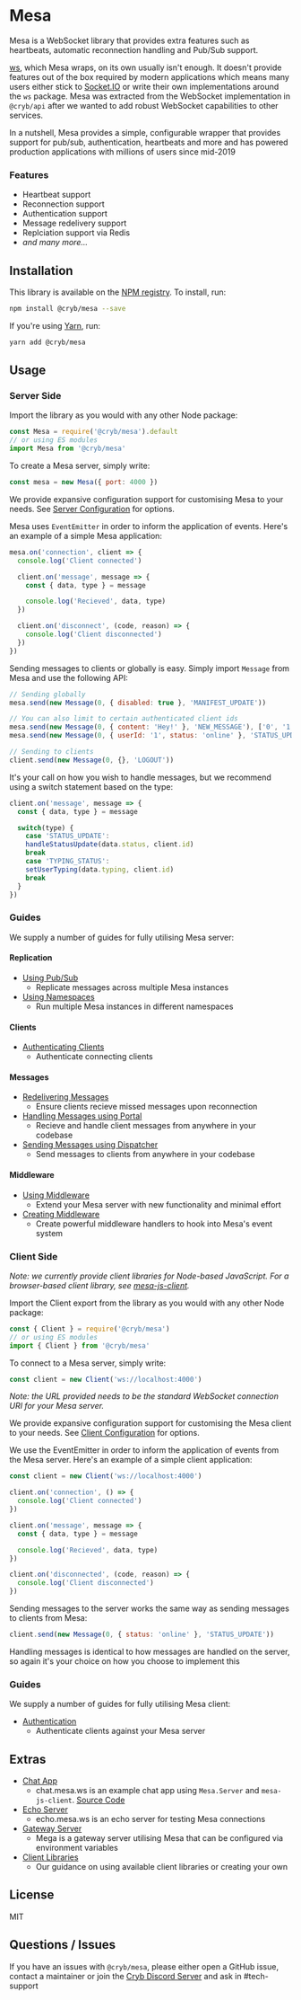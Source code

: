 # Mesa
Mesa is a WebSocket library that provides extra features such as heartbeats, automatic reconnection handling and Pub/Sub support.

[ws](https://www.npmjs.com/package/ws), which Mesa wraps, on its own usually isn't enough. It doesn't provide features out of the box required by modern applications which means many users either stick to [Socket.IO](https://socket.io) or write their own implementations around the `ws` package. Mesa was extracted from the WebSocket implementation in `@cryb/api` after we wanted to add robust WebSocket capabilities to other services.

In a nutshell, Mesa provides a simple, configurable wrapper that provides support for pub/sub, authentication, heartbeats and more and has powered production applications with millions of users since mid-2019

### Features
* Heartbeat support
* Reconnection support
* Authentication support
* Message redelivery support
* Replciation support via Redis
* *and many more...*

## Installation
This library is available on the [NPM registry](https://www.npmjs.com/package/@cryb/mesa). To install, run:
```bash
npm install @cryb/mesa --save
```
If you're using [Yarn](https://yarnpkg.com), run:

```bash
yarn add @cryb/mesa
```

## Usage
### Server Side
Import the library as you would with any other Node package:
```js
const Mesa = require('@cryb/mesa').default
// or using ES modules
import Mesa from '@cryb/mesa'
```

To create a Mesa server, simply write:
```js
const mesa = new Mesa({ port: 4000 })
```

We provide expansive configuration support for customising Mesa to your needs. See [Server Configuration](src/docs/server/configuration.md) for options.

Mesa uses `EventEmitter` in order to inform the application of events. Here's an example of a simple Mesa application:
```js
mesa.on('connection', client => {
  console.log('Client connected')

  client.on('message', message => {
    const { data, type } = message

    console.log('Recieved', data, type)
  })

  client.on('disconnect', (code, reason) => {
    console.log('Client disconnected')
  })
})
```

Sending messages to clients or globally is easy. Simply import `Message` from Mesa and use the following API:
```js
// Sending globally
mesa.send(new Message(0, { disabled: true }, 'MANIFEST_UPDATE'))

// You can also limit to certain authenticated client ids
mesa.send(new Message(0, { content: 'Hey!' }, 'NEW_MESSAGE'), ['0', '1', '2']) // Only send to connected clients with id 0, 1, 2
mesa.send(new Message(0, { userId: '1', status: 'online' }, 'STATUS_UPDATE'), ['*'], ['1']) // Send to all connected clients except client with id 1

// Sending to clients
client.send(new Message(0, {}, 'LOGOUT'))
```

It's your call on how you wish to handle messages, but we recommend using a switch statement based on the type:
```js
client.on('message', message => {
  const { data, type } = message

  switch(type) {
    case 'STATUS_UPDATE':
    handleStatusUpdate(data.status, client.id)
    break
    case 'TYPING_STATUS':
    setUserTyping(data.typing, client.id)
    break
  }
})
````

### Guides
We supply a number of guides for fully utilising Mesa server:

#### Replication
* [Using Pub/Sub](src/docs/server/pubsub.md)
  * Replicate messages across multiple Mesa instances
* [Using Namespaces](src/docs/server/namespaces.md)
  * Run multiple Mesa instances in different namespaces

#### Clients
* [Authenticating Clients](src/docs/server/client/authentication.md)
  * Authenticate connecting clients

#### Messages
* [Redelivering Messages](src/docs/server/message/sync.md)
  * Ensure clients recieve missed messages upon reconnection
* [Handling Messages using Portal](src/docs/server/message/portal.md)
  * Recieve and handle client messages from anywhere in your codebase
* [Sending Messages using Dispatcher](src/docs/server/message/dispatcher.md)
  * Send messages to clients from anywhere in your codebase

#### Middleware
* [Using Middleware](src/docs/server/middleware/using.md)
  * Extend your Mesa server with new functionality and minimal effort
* [Creating Middleware](src/docs/server/middleware/creating.md)
  * Create powerful middleware handlers to hook into Mesa's event system

### Client Side
*Note: we currently provide client libraries for Node-based JavaScript. For a browser-based client library, see [mesa-js-client](https://github.com/neoncloth/mesa-js-client).*

Import the Client export from the library as you would with any other Node package:
```js
const { Client } = require('@cryb/mesa')
// or using ES modules
import { Client } from '@cryb/mesa'
```

To connect to a Mesa server, simply write:
```js
const client = new Client('ws://localhost:4000')
```
*Note: the URL provided needs to be the standard WebSocket connection URI for your Mesa server.*

We provide expansive configuration support for customising the Mesa client to your needs. See [Client Configuration](src/docs/client/configuration.md) for options.

We use the EventEmitter in order to inform the application of events from the Mesa server. Here's an example of a simple client application:
```js
const client = new Client('ws://localhost:4000')

client.on('connection', () => {
  console.log('Client connected')
})

client.on('message', message => {
  const { data, type } = message

  console.log('Recieved', data, type)
})

client.on('disconnected', (code, reason) => {
  console.log('Client disconnected')
})
```

Sending messages to the server works the same way as sending messages to clients from Mesa:
```js
client.send(new Message(0, { status: 'online' }, 'STATUS_UPDATE'))
```

Handling messages is identical to how messages are handled on the server, so again it's your choice on how you choose to implement this

### Guides
We supply a number of guides for fully utilising Mesa client:

* [Authentication](src/docs/client/authentication.md)
  * Authenticate clients against your Mesa server

## Extras
* [Chat App](https://chat.mesa.ws)
  * chat.mesa.ws is an example chat app using `Mesa.Server` and `mesa-js-client`. [Source Code](https://github.com/neoncloth/mech)
* [Echo Server](https://echo.mesa.ws)
  * echo.mesa.ws is an echo server for testing Mesa connections
* [Gateway Server](https://github.com/neoncloth/mega)
  * Mega is a gateway server utilising Mesa that can be configured via environment variables
* [Client Libraries](/src/docs/client-libraries.md)
  * Our guidance on using available client libraries or creating your own

## License
MIT

## Questions / Issues
If you have an issues with `@cryb/mesa`, please either open a GitHub issue, contact a maintainer or join the [Cryb Discord Server](https://discord.gg/ShTATH4) and ask in #tech-support
